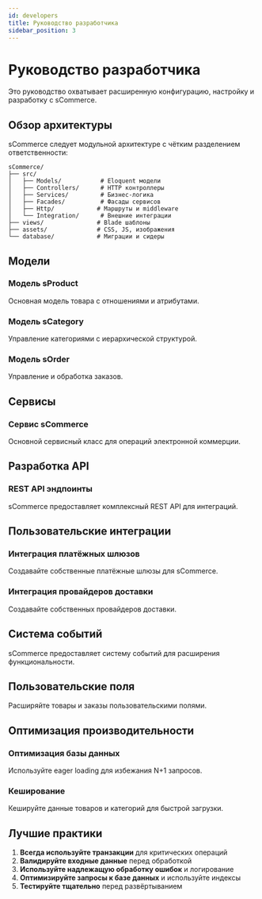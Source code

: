```yaml
---
id: developers
title: Руководство разработчика
sidebar_position: 3
---
```


# Руководство разработчика

Это руководство охватывает расширенную конфигурацию, настройку и разработку с sCommerce.

## Обзор архитектуры

sCommerce следует модульной архитектуре с чётким разделением ответственности:

```
sCommerce/
├── src/
│   ├── Models/           # Eloquent модели
│   ├── Controllers/      # HTTP контроллеры
│   ├── Services/         # Бизнес-логика
│   ├── Facades/          # Фасады сервисов
│   ├── Http/            # Маршруты и middleware
│   └── Integration/      # Внешние интеграции
├── views/               # Blade шаблоны
├── assets/              # CSS, JS, изображения
└── database/            # Миграции и сидеры
```

## Модели

### Модель sProduct

Основная модель товара с отношениями и атрибутами.

### Модель sCategory

Управление категориями с иерархической структурой.

### Модель sOrder

Управление и обработка заказов.

## Сервисы

### Сервис sCommerce

Основной сервисный класс для операций электронной коммерции.

## Разработка API

### REST API эндпоинты

sCommerce предоставляет комплексный REST API для интеграций.

## Пользовательские интеграции

### Интеграция платёжных шлюзов

Создавайте собственные платёжные шлюзы для sCommerce.

### Интеграция провайдеров доставки

Создавайте собственных провайдеров доставки.

## Система событий

sCommerce предоставляет систему событий для расширения функциональности.

## Пользовательские поля

Расширяйте товары и заказы пользовательскими полями.

## Оптимизация производительности

### Оптимизация базы данных

Используйте eager loading для избежания N+1 запросов.

### Кеширование

Кешируйте данные товаров и категорий для быстрой загрузки.

## Лучшие практики

1. **Всегда используйте транзакции** для критических операций
2. **Валидируйте входные данные** перед обработкой
3. **Используйте надлежащую обработку ошибок** и логирование
4. **Оптимизируйте запросы к базе данных** и используйте индексы
5. **Тестируйте тщательно** перед развёртыванием


